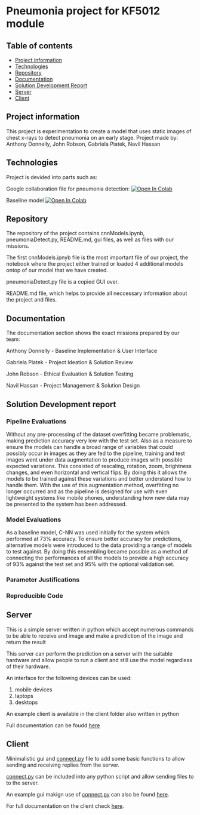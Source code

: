 # Pneumonia project for KF5012 module

## Table of contents
* [Project information](#project-information)
* [Technologies](#technologies)
* [Repository](#repository)
* [Documentation](#documentation)
* [Solution Development Report](#solution-development-report)
* [Server](#server)
* [Client](#client)

## Project information
This project is experimentation to create a model that uses static images of chest x-rays to detect pneumonia on an early stage.
Project made by:
Anthony Donnelly, John Robson, Gabriela Piatek, Navil Hassan 
	
## Technologies 
Project is devided into parts such as:

Google collaboration file for pneumonia detection:
[![Open In Colab](https://colab.research.google.com/assets/colab-badge.svg)](https://colab.research.google.com/github/Amzo/pneumonia/blob/main/cnnModels.ipynb)

Baseline model 
[![Open In Colab](https://colab.research.google.com/assets/colab-badge.svg)](https://colab.research.google.com/github/Amzo/pneumonia/blob/main/baseline.ipynb) 

## Repository
The repository of the project contains cnnModels.ipynb, pneumoniaDetect.py, README.md, gui files, as well as files with our missions. 

The first cnnModels.ipnyb file is the most important file of our project, the notebook where the project either trained or loaded 4 additional models ontop of our model that we have created. 

pneumoniaDetect.py file is a copied GUI over.   

README.md file, which helps to provide all neccessary information about the project and files.  


## Documentation

The documentation section shows the exact missions prepared by our team:

Anthony Donnelly - Baseline Implementation & User Interface


Gabriela Piatek - Project Ideation & Solution Review 


John Robson - Ethical Evaluation & Solution Testing


Navil Hassan - Project Management & Solution Design


## Solution Development report

### Pipeline Evaluations

Without any pre-processing of the dataset overfitting became problematic, making prediction accuracy very low with the test set. Also as a measure to ensure the models can handle a broad range of variables that could possibly occur in images as they are fed to the pipeline, training and test images went under data augmentation to produce images with possible expected variations. This consisted of rescaling, rotation, zoom, brightness changes, and even horizontal and vertical flips. By doing this it allows the models to be trained against these variations and better understand how to handle them. With the use of this augmentation method, overfitting no longer occurred and as the pipeline is designed for use with even lightweight systems like mobile phones, understanding how new data may be presented to the system has been addressed.

### Model Evaluations

As a baseline model, C-NN was used initially for the system which performed at 73% accuracy. To ensure better accuracy for predictions, alternative models were introduced to the data providing a range of models to test against. By doing this ensembling became possible as a method of connecting the performances of all the models to provide a high accuracy of 93% against the test set and 95% with the optional validation set.

### Parameter Justifications
### Reproducible Code

## Server

This is a simple server written in python which accept numerous commands to be able to receive and image and make a prediction of the image and return the result

This server can perform the prediction on a server with the suitable hardware and allow people to run a client and still use the model regardless of their hardware.

An interface for the following devices can be used:

1. mobile devices
2. laptops
3. desktops

An example client is available in the client folder also written in python

Full documentation can be foudd [here](https://github.com/Amzo/pneumonia/tree/main/Documentation/Anthony/server)

## Client
 
Minimalistic gui and [connect.py](https://github.com/Amzo/pneumonia/blob/main/Client/client/connect.py) file to add some basic functions to allow sending and receiving replies from the server.

[connect.py](https://github.com/Amzo/pneumonia/blob/main/Client/client/connect.py) can be included into any python script and allow sending files to to the server.


An example gui makign use of [connect.py](https://github.com/Amzo/pneumonia/blob/main/Client/client/connect.py) can also be found [here](https://github.com/Amzo/pneumonia/blob/main/Client/pneumoniaDetect.py).

For full documentation on the client check [here](https://github.com/Amzo/pneumonia/tree/main/Documentation/Anthony/client).



